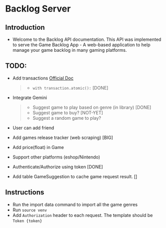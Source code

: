 # Backlog Server

## Introduction

- Welcome to the Backlog API documentation. This API was implemented to serve the Game Backlog App - A web-based application to help manage your game backlog in many gaming platforms.

## TODO:

- Add transactions [Official Doc](https://docs.djangoproject.com/en/5.1/topics/db/transactions/)
  > - `with transaction.atomic():` [DONE]
- Integrate Gemini

  > - Suggest game to play based on genre (in library) [DONE]
  > - Suggest game to buy? [NOT-YET]
  > - Suggest a random game to play?

- User can add friend

- Add games release tracker (web scraping) [BIG]

- Add price(float) in Game

- Support other platforms (eshop/Nintendo)

- Authenticate/Authorize using token [DONE]

- Add table GameSuggestion to cache game request result. []

## Instructions

- Run the import data command to import all the game genres
- Run `source venv`
- Add `Authorization` header to each request. The template should be `Token {token}`
